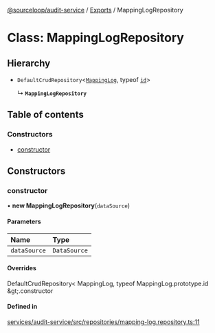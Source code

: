 [@sourceloop/audit-service](../README.md) / [Exports](../modules.md) / MappingLogRepository

# Class: MappingLogRepository

## Hierarchy

- `DefaultCrudRepository`<[`MappingLog`](MappingLog.md), typeof [`id`](MappingLog.md#id)\>

  ↳ **`MappingLogRepository`**

## Table of contents

### Constructors

- [constructor](MappingLogRepository.md#constructor)

## Constructors

### constructor

• **new MappingLogRepository**(`dataSource`)

#### Parameters

| Name | Type |
| :------ | :------ |
| `dataSource` | `DataSource` |

#### Overrides

DefaultCrudRepository&lt;
  MappingLog,
  typeof MappingLog.prototype.id
\&gt;.constructor

#### Defined in

[services/audit-service/src/repositories/mapping-log.repository.ts:11](https://github.com/sourcefuse/loopback4-microservice-catalog/blob/d35fdb3f0/services/audit-service/src/repositories/mapping-log.repository.ts#L11)
